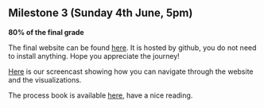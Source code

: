 ## Milestone 3 (Sunday 4th June, 5pm)

**80% of the final grade**

The final website can be found [here](https://com-480-data-visualization.github.io/project-2023-data-divas/Milestone3/src/). It is hosted by github, you do not need to install anything. Hope you appreciate the journey!

[Here](https://youtu.be/2zJTuB0t4Eg) is our screencast showing how you can navigate through the website and the visualizations.

The process book is available [here](https://com-480-data-visualization.github.io/project-2023-data-divas/Milestone3/Process_Book.pdf), have a nice reading.

